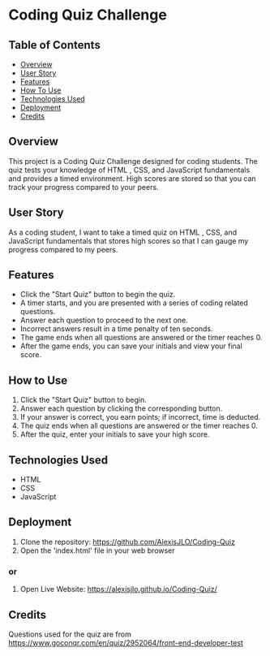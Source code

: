 # Coding Quiz Challenge

## Table of Contents

- [Overview](#overview)
- [User Story](#user-story)
- [Features](#features)
- [How To Use](#how-to-use)
- [Technologies Used](#technologies-used)
- [Deployment](#deployment)
- [Credits](#credits)

## Overview

This project is a Coding Quiz Challenge designed for coding students. The quiz tests your knowledge of HTML , CSS, and JavaScript fundamentals and provides a timed environment. High scores are stored so that you can track your progress compared to your peers.

## User Story

As a coding student, I want to take a timed quiz on HTML , CSS, and JavaScript fundamentals that stores high scores so that I can gauge my progress compared to my peers.

## Features

- Click the "Start Quiz" button to begin the quiz.
- A timer starts, and you are presented with a series of coding related questions.
- Answer each question to proceed to the next one.
- Incorrect answers result in a time penalty of ten seconds.
- The game ends when all questions are answered or the timer reaches 0.
- After the game ends, you can save your initials and view your final score.

## How to Use

1. Click the "Start Quiz" button to begin.
2. Answer each question by clicking the corresponding button.
3. If your answer is correct, you earn points; if incorrect, time is deducted.
4. The quiz ends when all questions are answered or the timer reaches 0.
5. After the quiz, enter your initials to save your high score.

## Technologies Used

- HTML
- CSS
- JavaScript

## Deployment

1. Clone the repository: https://github.com/AlexisJLO/Coding-Quiz 
2. Open the 'index.html' file in your web browser

### or

1. Open Live Website: https://alexisjlo.github.io/Coding-Quiz/

## Credits

Questions used for the quiz are from https://www.goconqr.com/en/quiz/2952064/front-end-developer-test
